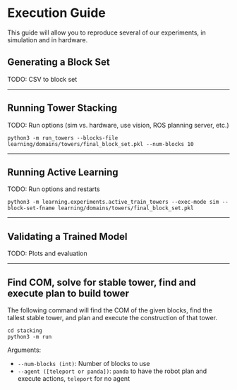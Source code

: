 # Execution Guide
This guide will allow you to reproduce several of our experiments, in simulation and in hardware.

## Generating a Block Set
TODO: CSV to block set

---

## Running Tower Stacking
TODO: Run options (sim vs. hardware, use vision, ROS planning server, etc.)

```
python3 -m run_towers --blocks-file learning/domains/towers/final_block_set.pkl --num-blocks 10
```

---

## Running Active Learning
TODO: Run options and restarts

```
python3 -m learning.experiments.active_train_towers --exec-mode sim --block-set-fname learning/domains/towers/final_block_set.pkl
```

---

## Validating a Trained Model
TODO: Plots and evaluation

---

## Find COM, solve for stable tower, find and execute plan to build tower
The following command will find the COM of the given blocks, find the tallest stable tower, and plan and execute the construction of that tower.
```
cd stacking
python3 -m run
```
Arguments:
  - ```--num-blocks (int)```: Number of blocks to use
  - ```--agent ([teleport or panda])```: ```panda``` to have the robot plan and execute actions, ```teleport``` for no agent

